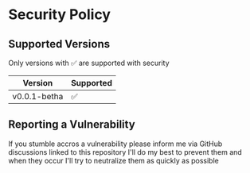 # Security Policy

## Supported Versions

Only versions with ✅ are supported with security

| Version | Supported          |
| ------- | ------------------ |
| v0.0.1-betha   | :white_check_mark: |

## Reporting a Vulnerability

If you stumble accros a vulnerability please inform me via GitHub discussions linked to this repository
I'll do my best to prevent them and when they occur I'll try to neutralize them as quickly as possible

